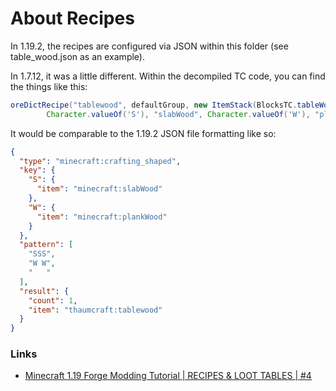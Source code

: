 # About Recipes
In 1.19.2, the recipes are configured via JSON within this folder (see table_wood.json as an example).

In 1.7.12, it was a little different. Within the decompiled TC code, you can find the things like this:
```Java
oreDictRecipe("tablewood", defaultGroup, new ItemStack(BlocksTC.tableWood), new Object[] { "SSS", "W W"
        Character.valueOf('S'), "slabWood", Character.valueOf('W'), "plankWood" });
```

It would be comparable to the 1.19.2 JSON file formatting like so:
```json
{
  "type": "minecraft:crafting_shaped",
  "key": {
    "S": {
      "item": "minecraft:slabWood"
    },
    "W": {
      "item": "minecraft:plankWood"
    }
  },
  "pattern": [
    "SSS",
    "W W",
    "   "
  ],
  "result": {
    "count": 1,
    "item": "thaumcraft:tablewood"
  }
}
```

### Links
- [Minecraft 1.19 Forge Modding Tutorial | RECIPES & LOOT TABLES | #4](https://www.youtube.com/watch?v=iFFc5-zkDcA&list=PLKGarocXCE1HrC60yuTNTGRoZc6hf5Uvl&index=4)